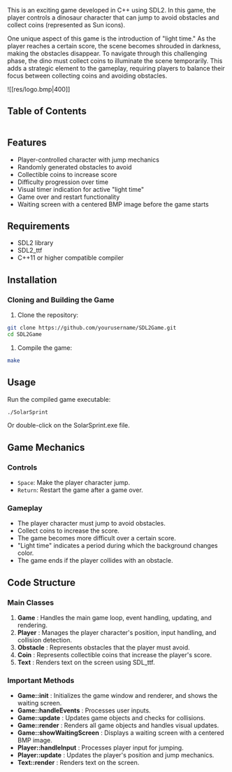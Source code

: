 This is an exciting game developed in C++ using SDL2. In this game, the player controls a dinosaur character that can jump to avoid obstacles and collect coins (represented as Sun icons). 

One unique aspect of this game is the introduction of "light time." As the player reaches a certain score, the scene becomes shrouded in darkness, making the obstacles disappear. To navigate through this challenging phase, the dino must collect coins to illuminate the scene temporarily. This adds a strategic element to the gameplay, requiring players to balance their focus between collecting coins and avoiding obstacles.

![[res/logo.bmp|400]]
## Table of Contents 
```toc
```
## Features
- Player-controlled character with jump mechanics
- Randomly generated obstacles to avoid
- Collectible coins to increase score
- Difficulty progression over time
- Visual timer indication for active "light time"
- Game over and restart functionality
- Waiting screen with a centered BMP image before the game starts
## Requirements
- SDL2 library
- SDL2_ttf 
- C++11 or higher compatible compiler
## Installation

### Cloning and Building the Game
1. Clone the repository:
```bash
git clone https://github.com/yourusername/SDL2Game.git
cd SDL2Game
```

1. Compile the game:
```bash
make
```

## Usage
Run the compiled game executable:
```bash
./SolarSprint
```

Or double-click on the SolarSprint.exe file.
## Game Mechanics
### Controls 
- `Space`: Make the player character jump. 
- `Return`: Restart the game after a game over.
### Gameplay
- The player character must jump to avoid obstacles.
- Collect coins to increase the score.
- The game becomes more difficult over a certain score.
- "Light time" indicates a period during which the background changes color.
- The game ends if the player collides with an obstacle.
## Code Structure
### Main Classes 
1. **Game** : Handles the main game loop, event handling, updating, and rendering. 
2. **Player** : Manages the player character's position, input handling, and collision detection. 
3. **Obstacle** : Represents obstacles that the player must avoid. 
4. **Coin** : Represents collectible coins that increase the player's score. 
5. **Text** : Renders text on the screen using SDL_ttf.
### Important Methods 
- **Game::init** : Initializes the game window and renderer, and shows the waiting screen. 
- **Game::handleEvents** : Processes user inputs. 
- **Game::update** : Updates game objects and checks for collisions. 
- **Game::render** : Renders all game objects and handles visual updates. 
- **Game::showWaitingScreen** : Displays a waiting screen with a centered BMP image. 
- **Player::handleInput** : Processes player input for jumping. 
- **Player::update** : Updates the player's position and jump mechanics. 
- **Text::render** : Renders text on the screen.
